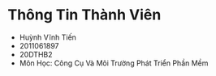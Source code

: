 # Thông Tin Thành Viên
* Huỳnh Vĩnh Tiến
* 2011061897
* 20DTHB2
* Môn Học: Công Cụ Và Môi Trường Phát Triển Phần Mềm
  
